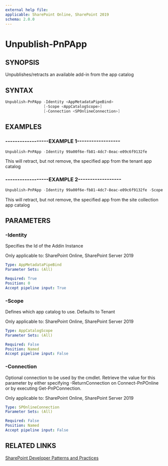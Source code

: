 ```yaml
---
external help file:
applicable: SharePoint Online, SharePoint 2019
schema: 2.0.0
---
```

# Unpublish-PnPApp

## SYNOPSIS
Unpublishes/retracts an available add-in from the app catalog

## SYNTAX 

```powershell
Unpublish-PnPApp -Identity <AppMetadataPipeBind>
                 [-Scope <AppCatalogScope>]
                 [-Connection <SPOnlineConnection>]
```

## EXAMPLES

### ------------------EXAMPLE 1------------------
```powershell
Unpublish-PnPApp -Identity 99a00f6e-fb81-4dc7-8eac-e09c6f9132fe
```

This will retract, but not remove, the specified app from the tenant app catalog

### ------------------EXAMPLE 2------------------
```powershell
Unpublish-PnPApp -Identity 99a00f6e-fb81-4dc7-8eac-e09c6f9132fe -Scope Site
```

This will retract, but not remove, the specified app from the site collection app catalog

## PARAMETERS

### -Identity
Specifies the Id of the Addin Instance

Only applicable to: SharePoint Online, SharePoint Server 2019

```yaml
Type: AppMetadataPipeBind
Parameter Sets: (All)

Required: True
Position: 0
Accept pipeline input: True
```

### -Scope
Defines which app catalog to use. Defaults to Tenant

Only applicable to: SharePoint Online, SharePoint Server 2019

```yaml
Type: AppCatalogScope
Parameter Sets: (All)

Required: False
Position: Named
Accept pipeline input: False
```

### -Connection
Optional connection to be used by the cmdlet. Retrieve the value for this parameter by either specifying -ReturnConnection on Connect-PnPOnline or by executing Get-PnPConnection.

Only applicable to: SharePoint Online, SharePoint Server 2019

```yaml
Type: SPOnlineConnection
Parameter Sets: (All)

Required: False
Position: Named
Accept pipeline input: False
```

## RELATED LINKS

[SharePoint Developer Patterns and Practices](https://aka.ms/sppnp)